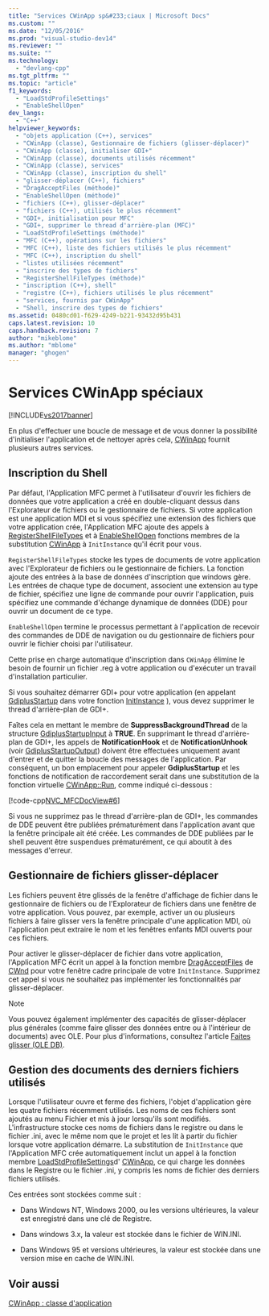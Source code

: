 ```yaml
---
title: "Services CWinApp sp&#233;ciaux | Microsoft Docs"
ms.custom: ""
ms.date: "12/05/2016"
ms.prod: "visual-studio-dev14"
ms.reviewer: ""
ms.suite: ""
ms.technology: 
  - "devlang-cpp"
ms.tgt_pltfrm: ""
ms.topic: "article"
f1_keywords: 
  - "LoadStdProfileSettings"
  - "EnableShellOpen"
dev_langs: 
  - "C++"
helpviewer_keywords: 
  - "objets application (C++), services"
  - "CWinApp (classe), Gestionnaire de fichiers (glisser-déplacer)"
  - "CWinApp (classe), initialiser GDI+"
  - "CWinApp (classe), documents utilisés récemment"
  - "CWinApp (classe), services"
  - "CWinApp (classe), inscription du shell"
  - "glisser-déplacer (C++), fichiers"
  - "DragAcceptFiles (méthode)"
  - "EnableShellOpen (méthode)"
  - "fichiers (C++), glisser-déplacer"
  - "fichiers (C++), utilisés le plus récemment"
  - "GDI+, initialisation pour MFC"
  - "GDI+, supprimer le thread d'arrière-plan (MFC)"
  - "LoadStdProfileSettings (méthode)"
  - "MFC (C++), opérations sur les fichiers"
  - "MFC (C++), liste des fichiers utilisés le plus récemment"
  - "MFC (C++), inscription du shell"
  - "listes utilisées récemment"
  - "inscrire des types de fichiers"
  - "RegisterShellFileTypes (méthode)"
  - "inscription (C++), shell"
  - "registre (C++), fichiers utilisés le plus récemment"
  - "services, fournis par CWinApp"
  - "Shell, inscrire des types de fichiers"
ms.assetid: 0480cd01-f629-4249-b221-93432d95b431
caps.latest.revision: 10
caps.handback.revision: 7
author: "mikeblome"
ms.author: "mblome"
manager: "ghogen"
---
```

# Services CWinApp sp&#233;ciaux
[!INCLUDE[vs2017banner](../assembler/inline/includes/vs2017banner.md)]

En plus d'effectuer une boucle de message et de vous donner la possibilité d'initialiser l'application et de nettoyer après cela, [CWinApp](../mfc/reference/cwinapp-class.md) fournit plusieurs autres services.  
  
##  <a name="_core_shell_registration"></a> Inscription du Shell  
 Par défaut, l'Application MFC permet à l'utilisateur d'ouvrir les fichiers de données que votre application a créé en double\-cliquant dessus dans l'Explorateur de fichiers ou le gestionnaire de fichiers.  Si votre application est une application MDI et si vous spécifiez une extension des fichiers que votre application crée, l'Application MFC ajoute des appels à [RegisterShellFileTypes](../Topic/CWinApp::RegisterShellFileTypes.md) et à [EnableShellOpen](../Topic/CWinApp::EnableShellOpen.md) fonctions membres de la substitution [CWinApp](../mfc/reference/cwinapp-class.md) à `InitInstance` qu'il écrit pour vous.  
  
 `RegisterShellFileTypes` stocke les types de documents de votre application avec l'Explorateur de fichiers ou le gestionnaire de fichiers.  La fonction ajoute des entrées à la base de données d'inscription que windows gère.  Les entrées de chaque type de document, associent une extension au type de fichier, spécifiez une ligne de commande pour ouvrir l'application, puis spécifiez une commande d'échange dynamique de données \(DDE\) pour ouvrir un document de ce type.  
  
 `EnableShellOpen` termine le processus permettant à l'application de recevoir des commandes de DDE de navigation ou du gestionnaire de fichiers pour ouvrir le fichier choisi par l'utilisateur.  
  
 Cette prise en charge automatique d'inscription dans `CWinApp` élimine le besoin de fournir un fichier .reg à votre application ou d'exécuter un travail d'installation particulier.  
  
 Si vous souhaitez démarrer GDI\+ pour votre application \(en appelant [GdiplusStartup](_gdiplus_FUNC_GdiplusStartup_token_input_output_) dans votre fonction [InitInstance](../Topic/CWinApp::InitInstance.md) \), vous devez supprimer le thread d'arrière\-plan de GDI\+.  
  
 Faîtes cela en mettant le membre de **SuppressBackgroundThread** de la structure [GdiplusStartupInput](_gdiplus_STRUC_GdiplusStartupInput) à **TRUE**.  En supprimant le thread d'arrière\-plan de GDI\+, les appels de **NotificationHook** et de **NotificationUnhook** \(voir [GdiplusStartupOutput](_gdiplus_STRUC_GdiplusStartupOutput)\) doivent être effectuées uniquement avant d'entrer et de quitter la boucle des messages de l'application.  Par conséquent, un bon emplacement pour appeler **GdiplusStartup** et les fonctions de notification de raccordement serait dans une substitution de la fonction virtuelle [CWinApp::Run](../Topic/CWinApp::Run.md), comme indiqué ci\-dessous :  
  
 [!code-cpp[NVC_MFCDocView#6](../mfc/codesnippet/CPP/special-cwinapp-services_1.cpp)]  
  
 Si vous ne supprimez pas le thread d'arrière\-plan de GDI\+, les commandes de DDE peuvent être publiées prématurément dans l'application avant que la fenêtre principale ait été créée.  Les commandes de DDE publiées par le shell peuvent être suspendues prématurément, ce qui aboutit à des messages d'erreur.  
  
##  <a name="_core_file_manager_drag_and_drop"></a> Gestionnaire de fichiers glisser\-déplacer  
 Les fichiers peuvent être glissés de la fenêtre d'affichage de fichier dans le gestionnaire de fichiers ou de l'Explorateur de fichiers dans une fenêtre de votre application.  Vous pouvez, par exemple, activer un ou plusieurs fichiers à faire glisser vers la fenêtre principale d'une application MDI, où l'application peut extraire le nom et les fenêtres enfants MDI ouverts pour ces fichiers.  
  
 Pour activer le glisser\-déplacer de fichier dans votre application, l'Application MFC écrit un appel à la fonction membre [DragAcceptFiles](../Topic/CWnd::DragAcceptFiles.md) de [CWnd](../mfc/reference/cwnd-class.md) pour votre fenêtre cadre principale de votre `InitInstance`.  Supprimez cet appel si vous ne souhaitez pas implémenter les fonctionnalités par glisser\-déplacer.  
  
> [!NOTE]
>  Vous pouvez également implémenter des capacités de glisser\-déplacer plus générales \(comme faire glisser des données entre ou à l'intérieur de documents\) avec OLE.  Pour plus d'informations, consultez l'article [Faites glisser \(OLE DB\)](../mfc/drag-and-drop-ole.md).  
  
##  <a name="_core_keeping_track_of_the_most_recently_used_documents"></a> Gestion des documents des derniers fichiers utilisés  
 Lorsque l'utilisateur ouvre et ferme des fichiers, l'objet d'application gère les quatre fichiers récemment utilisés.  Les noms de ces fichiers sont ajoutés au menu Fichier et mis à jour lorsqu'ils sont modifiés.  L'infrastructure stocke ces noms de fichiers dans le registre ou dans le fichier .ini, avec le même nom que le projet et les lit à partir du fichier lorsque votre application démarre.  La substitution de `InitInstance` que l'Application MFC crée automatiquement inclut un appel à la fonction membre [LoadStdProfileSettings](../Topic/CWinApp::LoadStdProfileSettings.md)d' [CWinApp](../mfc/reference/cwinapp-class.md), ce qui charge les données dans le Registre ou le fichier .ini, y compris les noms de fichier des derniers fichiers utilisés.  
  
 Ces entrées sont stockées comme suit :  
  
-   Dans Windows NT, Windows 2000, ou les versions ultérieures, la valeur est enregistré dans une clé de Registre.  
  
-   Dans windows 3.x, la valeur est stockée dans le fichier de WIN.INI.  
  
-   Dans Windows 95 et versions ultérieures, la valeur est stockée dans une version mise en cache de WIN.INI.  
  
## Voir aussi  
 [CWinApp : classe d'application](../mfc/cwinapp-the-application-class.md)